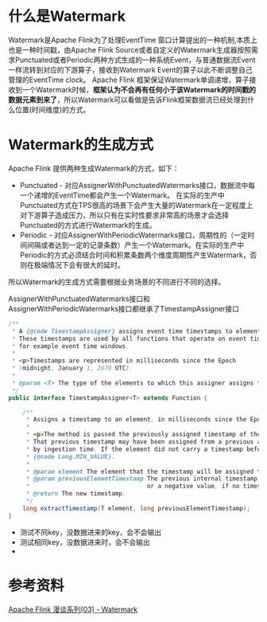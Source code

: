# 什么是Watermark

Watermark是Apache Flink为了处理EventTime 窗口计算提出的一种机制,本质上也是一种时间戳，由Apache Flink Source或者自定义的Watermark生成器按照需求Punctuated或者Periodic两种方式生成的一种系统Event，与普通数据流Event一样流转到对应的下游算子，接收到Watermark Event的算子以此不断调整自己管理的EventTime clock。 Apache Flink 框架保证Watermark单调递增，算子接收到一个Watermark时候，**框架认为不会再有任何小于该Watermark的时间戳的数据元素到来了**，所以Watermark可以看做是告诉Flink框架数据流已经处理到什么位置(时间维度)的方式。

# Watermark的生成方式

Apache Flink 提供两种生成Watermark的方式，如下：

- Punctuated - 对应AssignerWithPunctuatedWatermarks接口，数据流中每一个递增的EventTime都会产生一个Watermark。
  在实际的生产中Punctuated方式在TPS很高的场景下会产生大量的Watermark在一定程度上对下游算子造成压力，所以只有在实时性要求非常高的场景才会选择Punctuated的方式进行Watermark的生成。
- Periodic - 对应AssignerWithPeriodicWatermarks接口，周期性的（一定时间间隔或者达到一定的记录条数）产生一个Watermark。在实际的生产中Periodic的方式必须结合时间和积累条数两个维度周期性产生Watermark，否则在极端情况下会有很大的延时。

所以Watermark的生成方式需要根据业务场景的不同进行不同的选择。

AssignerWithPunctuatedWatermarks接口和AssignerWithPeriodicWatermarks接口都继承了TimestampAssigner接口

```java
/**
 * A {@code TimestampAssigner} assigns event time timestamps to elements.
 * These timestamps are used by all functions that operate on event time,
 * for example event time windows.
 *
 * <p>Timestamps are represented in milliseconds since the Epoch
 * (midnight, January 1, 1970 UTC).
 *
 * @param <T> The type of the elements to which this assigner assigns timestamps.
 */
public interface TimestampAssigner<T> extends Function {

	/**
	 * Assigns a timestamp to an element, in milliseconds since the Epoch.
	 *
	 * <p>The method is passed the previously assigned timestamp of the element.
	 * That previous timestamp may have been assigned from a previous assigner,
	 * by ingestion time. If the element did not carry a timestamp before, this value is
	 * {@code Long.MIN_VALUE}.
	 *
	 * @param element The element that the timestamp will be assigned to.
	 * @param previousElementTimestamp The previous internal timestamp of the element,
	 *                                 or a negative value, if no timestamp has been assigned yet.
	 * @return The new timestamp.
	 */
	long extractTimestamp(T element, long previousElementTimestamp);
}
```



* 测试不同key，没数据进来的key，会不会输出
* 测试相同key，没数据进来时，会不会输出
* 







# 参考资料

[Apache Flink 漫谈系列(03) - Watermark](https://yq.aliyun.com/articles/666056?spm=a2c4e.11155435.0.0.6c231b10qR07RT)